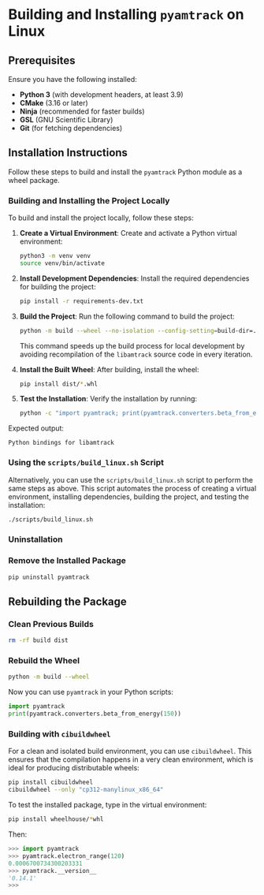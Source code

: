 # Building and Installing `pyamtrack` on Linux

## **Prerequisites**
Ensure you have the following installed:
- **Python 3** (with development headers, at least 3.9)
- **CMake** (3.16 or later)
- **Ninja** (recommended for faster builds)
- **GSL** (GNU Scientific Library)
- **Git** (for fetching dependencies)

## **Installation Instructions**

Follow these steps to build and install the `pyamtrack` Python module as a wheel package.

### **Building and Installing the Project Locally**

To build and install the project locally, follow these steps:

1. **Create a Virtual Environment**:
   Create and activate a Python virtual environment:
   ```bash
   python3 -m venv venv
   source venv/bin/activate
   ```

2. **Install Development Dependencies**:
   Install the required dependencies for building the project:
   ```bash
   pip install -r requirements-dev.txt
   ```

3. **Build the Project**:
   Run the following command to build the project:
   ```bash
   python -m build --wheel --no-isolation --config-setting=build-dir=./build
   ```

   This command speeds up the build process for local development by avoiding recompilation of the `libamtrack` source code in every iteration.

4. **Install the Built Wheel**:
   After building, install the wheel:
   ```bash
   pip install dist/*.whl
   ```

5. **Test the Installation**:
   Verify the installation by running:
   ```bash
   python -c "import pyamtrack; print(pyamtrack.converters.beta_from_energy(150))"
   ```

Expected output:
```
Python bindings for libamtrack
```

### Using the `scripts/build_linux.sh` Script

Alternatively, you can use the `scripts/build_linux.sh` script to perform the same steps as above. This script automates the process of creating a virtual environment, installing dependencies, building the project, and testing the installation:

```bash
./scripts/build_linux.sh
```

### **Uninstallation**
### **Remove the Installed Package**
```sh
pip uninstall pyamtrack
```

## **Rebuilding the Package**
### **Clean Previous Builds**
```sh
rm -rf build dist
```

### **Rebuild the Wheel**
```sh
python -m build --wheel
```

Now you can use `pyamtrack` in your Python scripts:
```python
import pyamtrack
print(pyamtrack.converters.beta_from_energy(150))
```

### Building with `cibuildwheel`

For a clean and isolated build environment, you can use `cibuildwheel`. This ensures that the compilation happens in a very clean environment, which is ideal for producing distributable wheels:

```bash
pip install cibuildwheel
cibuildwheel --only "cp312-manylinux_x86_64"
```

To test the installed package, type in the virtual environment:

```bash
pip install wheelhouse/*whl
```

Then:

```python
>>> import pyamtrack
>>> pyamtrack.electron_range(120)
0.0006700734300203331
>>> pyamtrack.__version__
'0.14.1'
>>> 
```
